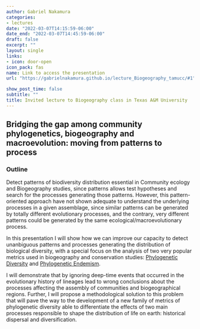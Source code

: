 ```yaml
---
author: Gabriel Nakamura
categories:
- lectures
date: "2022-03-07T14:15:59-06:00"
date_end: "2022-03-07T14:45:59-06:00"
draft: false
excerpt: ""
layout: single
links:
- icon: door-open
icon_pack: fas
name: Link to access the presentation
url: "https://gabrielnakamura.github.io/lecture_Biogeography_tamucc/#1"

show_post_time: false
subtitle: ""
title: Invited lecture to Biogeography class in Texas A&M University
---
```

  
## Bridging the gap among community phylogenetics, biogeography and macroevolution: moving from patterns to process
  
### Outline
  
  Detect patterns of biodiversity distribution essential in Community
ecology and Biogeography studies, since patterns allows test hypotheses
and search for the processes generating those patterns. However, this
pattern-oriented approach have not shown adequate to understand the
underlying processes in a given assemblage, since similar patterns can
be generated by totally different evolutionary processes, and the
contrary, very different patterns could be generated by the same
ecological/macroevolutionary process.

In this presentation I will show how we can improve our capacity to
detect unanbiguous patterns and processes generating the distribution of
biological diversity, with a special focus on the analysis of two very
popular metrics used in biogeography and conservation studies:
  [Phylogenetic
   Diversity](https://www.sciencedirect.com/science/article/pii/0006320792912013)
and [Phylogenetic
     Endemism](https://onlinelibrary.wiley.com/doi/10.1111/j.1365-294X.2009.04311.x).

I will demonstrate that by ignoring deep-time events that occurred in
the evolutionary history of lineages lead to wrong conclusions about the
processes affecting the assembly of communities and biogeographical
regions. Further, I will propose a methodological solution to this
problem that will pave the way to the development of a new family of
metrics of phylogenetic diversity able to differentiate the effects of
two main processes responsible to shape the distribution of life on
earth: historical dispersal and diversification.
